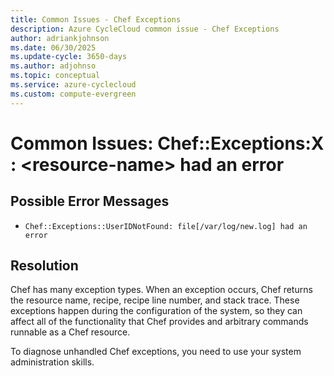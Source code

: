 ```yaml
---
title: Common Issues - Chef Exceptions
description: Azure CycleCloud common issue - Chef Exceptions
author: adriankjohnson
ms.date: 06/30/2025
ms.update-cycle: 3650-days
ms.author: adjohnso
ms.topic: conceptual
ms.service: azure-cyclecloud
ms.custom: compute-evergreen
---
```


# Common Issues: Chef::Exceptions:X : \<resource-name\> had an error

## Possible Error Messages

- `Chef::Exceptions::UserIDNotFound: file[/var/log/new.log] had an error`

## Resolution

Chef has many exception types. When an exception occurs, Chef returns the resource name, 
recipe, recipe line number, and stack trace. These exceptions happen during the configuration of the system, so they can affect 
all of the functionality that Chef provides and arbitrary commands runnable
as a Chef resource. 

To diagnose unhandled Chef exceptions, you need to use your system administration skills.

